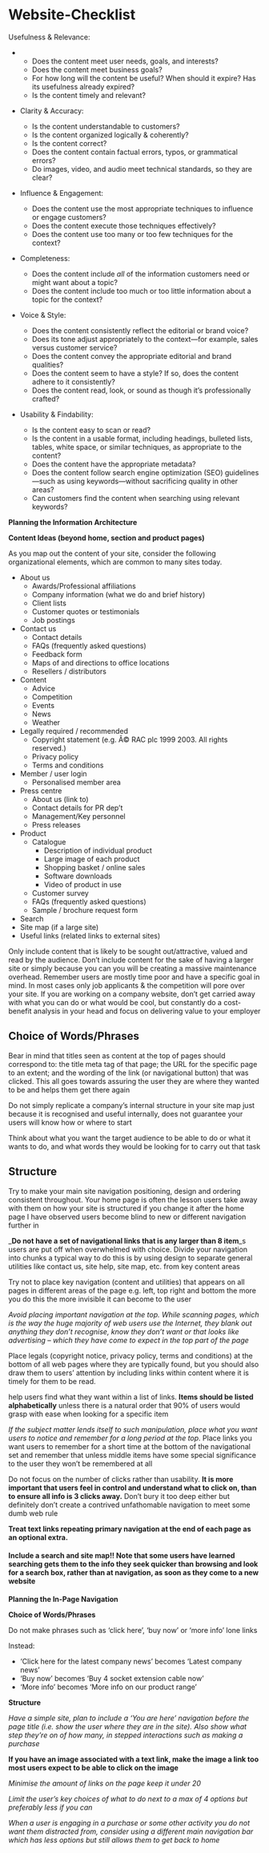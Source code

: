# Website-Checklist

Usefulness & Relevance:

- - Does the content meet user needs, goals, and interests?
  - Does the content meet business goals?
  - For how long will the content be useful? When should it expire? Has its usefulness already expired?
  - Is the content timely and relevant?

- Clarity & Accuracy:
  - Is the content understandable to customers?
  - Is the content organized logically & coherently?
  - Is the content correct?
  - Does the content contain factual errors, typos, or grammatical errors?
  - Do images, video, and audio meet technical standards, so they are clear?
- Influence & Engagement:
  - Does the content use the most appropriate techniques to influence or engage customers?
  - Does the content execute those techniques effectively?
  - Does the content use too many or too few techniques for the context?
- Completeness:
  - Does the content include _all_ of the information customers need or might want about a topic?
  - Does the content include too much or too little information about a topic for the context?
- Voice & Style:
  - Does the content consistently reflect the editorial or brand voice?
  - Does its tone adjust appropriately to the context—for example, sales versus customer service?
  - Does the content convey the appropriate editorial and brand qualities?
  - Does the content seem to have a style? If so, does the content adhere to it consistently?
  - Does the content read, look, or sound as though it’s professionally crafted?
- Usability & Findability:
  - Is the content easy to scan or read?
  - Is the content in a usable format, including headings, bulleted lists, tables, white space, or similar techniques, as appropriate to the content?
  - Does the content have the appropriate metadata?
  - Does the content follow search engine optimization (SEO) guidelines—such as using keywords—without sacrificing quality in other areas?
  - Can customers find the content when searching using relevant keywords?

**Planning the Information Architecture**

**Content Ideas (beyond home, section and product pages)**

As you map out the content of your site, consider the following organizational elements, which are common to many sites today.

- About us
  - Awards/Professional affiliations
  - Company information (what we do and brief history)
  - Client lists
  - Customer quotes or testimonials
  - Job postings
- Contact us
  - Contact details
  - FAQs (frequently asked questions)
  - Feedback form
  - Maps of and directions to office locations
  - Resellers / distributors
- Content
  - Advice
  - Competition
  - Events
  - News
  - Weather
- Legally required / recommended
  - Copyright statement (e.g. Â© RAC plc 1999 2003. All rights reserved.)
  - Privacy policy
  - Terms and conditions
- Member / user login
  - Personalised member area
- Press centre
  - About us (link to)
  - Contact details for PR dep’t
  - Management/Key personnel
  - Press releases
- Product
  - Catalogue
    - Description of individual product
    - Large image of each product
    - Shopping basket / online sales
    - Software downloads
    - Video of product in use
  - Customer survey
  - FAQs (frequently asked questions)
  - Sample / brochure request form
- Search
- Site map (if a large site)
- Useful links (related links to external sites)

Only include content that is likely to be sought out/attractive, valued and read by the audience. Don’t include content for the sake of having a larger site or simply because you can you will be creating a massive maintenance overhead. Remember users are mostly time poor and have a specific goal in mind. In most cases only job applicants & the competition will pore over your site. If you are working on a company website, don’t get carried away with what you can do or what would be cool, but constantly do a cost-benefit analysis in your head and focus on delivering value to your employer

## Choice of Words/Phrases

Bear in mind that titles seen as content at the top of pages should correspond to: the title meta tag of that page; the URL for the specific page to an extent; and the wording of the link (or navigational button) that was clicked. This all goes towards assuring the user they are where they wanted to be and helps them get there again

Do not simply replicate a company’s internal structure in your site map just because it is recognised and useful internally, does not guarantee your users will know how or where to start

Think about what you want the target audience to be able to do or what it wants to do, and what words they would be looking for to carry out that task

## Structure

Try to make your main site navigation positioning, design and ordering consistent throughout. Your home page is often the lesson users take away with them on how your site is structured if you change it after the home page I have observed users become blind to new or different navigation further in

\_**Do not have a set of navigational links that is any larger than 8 item**\_s users are put off when overwhelmed with choice. Divide your navigation into chunks a typical way to do this is by using design to separate general utilities like contact us, site help, site map, etc. from key content areas

Try not to place key navigation (content and utilities) that appears on all pages in different areas of the page e.g. left, top right and bottom the more you do this the more invisible it can become to the user

_Avoid placing important navigation at the top. While scanning pages, which is the way the huge majority of web users use the Internet, they blank out anything they don’t recognise, know they don’t want or that looks like advertising – which they have come to expect in the top part of the page_

Place legals (copyright notice, privacy policy, terms and conditions) at the bottom of all web pages where they are typically found, but you should also draw them to users’ attention by including links within content where it is timely for them to be read.

help users find what they want within a list of links. **Items should be listed alphabetically** unless there is a natural order that 90% of users would grasp with ease when looking for a specific item

_If the subject matter lends itself to such manipulation, place what you want users to notice and remember for a long period at the top_. Place links you want users to remember for a short time at the bottom of the navigational set and remember that unless middle items have some special significance to the user they won’t be remembered at all

Do not focus on the number of clicks rather than usability. **It is more important that users feel in control and understand what to click on, than to ensure all info is 3 clicks away.** Don’t bury it too deep either but definitely don’t create a contrived unfathomable navigation to meet some dumb web rule

**Treat text links repeating primary navigation at the end of each page as an optional extra.**

#### **Include a search and site map**!! Note that some users have learned searching gets them to the info they seek quicker than browsing and look for a search box, rather than at navigation, as soon as they come to a new website

**Planning the In-Page Navigation**

**Choice of Words/Phrases**

Do not make phrases such as ‘click here’, ‘buy now’ or ‘more info’ lone links

Instead:

- ‘Click here for the latest company news’ becomes ‘Latest company news’
- ‘Buy now’ becomes ‘Buy 4 socket extension cable now’
- ‘More info’ becomes ‘More info on our product range’

**Structure**

_Have a simple site, plan to include a ‘You are here’ navigation before the page title (i.e. show the user where they are in the site). Also show what step they’re on of how many, in stepped interactions such as making a purchase_

**If you have an image associated with a text link, make the image a link too most users expect to be able to click on the image**

_Minimise the amount of links on the page keep it under 20_

_Limit the user’s key choices of what to do next to a max of 4 options but preferably less if you can_

_When a user is engaging in a purchase or some other activity you do not want them distracted from, consider using a different main navigation bar which has less options but still allows them to get back to home_
